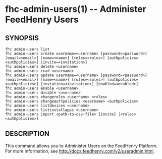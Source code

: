 fhc-admin-users(1) -- Administer FeedHenry Users
================================================

## SYNOPSIS

    fhc admin-users list
    fhc admin-users create username=<username> [password=<password>] [email=<email>] [name=<name>] [roles=<roles>] [authpolicies=<authpolicies>] [invite=<invitation>]
    fhc admin-users delete <username>
    fhc admin-users read <username>
    fhc admin-users update username=<username> [password=<password>] [email=<email>] [name=<name>] [roles=<roles>] [authpolicies=<authpolicies>] [inviation=<invitation>] [enabled=<enabled>]
    fhc admin-users enable <username>
    fhc admin-users disable <username>
    fhc admin-users changeroles <username> <roles>
    fhc admin-users changeauthpolicies <username> <authpolicies>
    fhc admin-users listdevices <username>
    fhc admin-users listinstallapps <username>
    fhc admin-users import <path-to-csv-file> [invite] [<roles> <authpolicies>]

    
## DESCRIPTION

This command allows you to Administer Users on the FeedHenry Platform. For more information, see http://docs.feedhenry.com/v2/useradmin.html.
